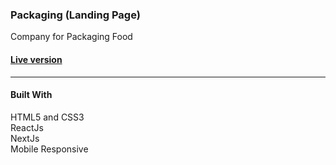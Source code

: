 

### Packaging (Landing Page)
Company for Packaging Food

#### [Live version](https://packaging.vercel.app)
______________________________________________________
####  Built With<br>
HTML5 and CSS3<br>
ReactJs<br>
NextJs<br>
Mobile Responsive<br>
